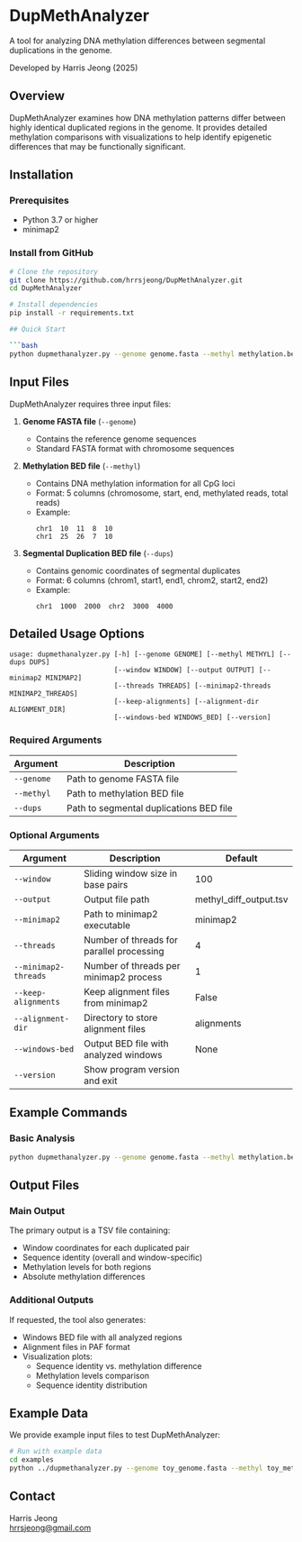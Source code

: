 # DupMethAnalyzer

A tool for analyzing DNA methylation differences between segmental duplications in the genome.

Developed by Harris Jeong (2025)

## Overview

DupMethAnalyzer examines how DNA methylation patterns differ between highly identical duplicated regions in the genome. It provides detailed methylation comparisons with visualizations to help identify epigenetic differences that may be functionally significant.

## Installation

### Prerequisites

- Python 3.7 or higher
- minimap2

### Install from GitHub

```bash
# Clone the repository
git clone https://github.com/hrrsjeong/DupMethAnalyzer.git
cd DupMethAnalyzer

# Install dependencies
pip install -r requirements.txt

## Quick Start

```bash
python dupmethanalyzer.py --genome genome.fasta --methyl methylation.bed --dups segmental_duplications.bed 
```

## Input Files

DupMethAnalyzer requires three input files:

1. **Genome FASTA file** (`--genome`)
   - Contains the reference genome sequences
   - Standard FASTA format with chromosome sequences

2. **Methylation BED file** (`--methyl`)
   - Contains DNA methylation information for all CpG loci
   - Format: 5 columns (chromosome, start, end, methylated reads, total reads)
   - Example:
     ```
     chr1  10  11  8  10
     chr1  25  26  7  10
     ```

3. **Segmental Duplication BED file** (`--dups`)
   - Contains genomic coordinates of segmental duplicates
   - Format: 6 columns (chrom1, start1, end1, chrom2, start2, end2)
   - Example:
     ```
     chr1  1000  2000  chr2  3000  4000
     ```

## Detailed Usage Options

```
usage: dupmethanalyzer.py [-h] [--genome GENOME] [--methyl METHYL] [--dups DUPS] 
                          [--window WINDOW] [--output OUTPUT] [--minimap2 MINIMAP2]
                          [--threads THREADS] [--minimap2-threads MINIMAP2_THREADS]
                          [--keep-alignments] [--alignment-dir ALIGNMENT_DIR]
                          [--windows-bed WINDOWS_BED] [--version]
```

### Required Arguments

| Argument | Description |
|----------|-------------|
| `--genome` | Path to genome FASTA file |
| `--methyl` | Path to methylation BED file |
| `--dups`   | Path to segmental duplications BED file |

### Optional Arguments

| Argument | Description | Default |
|----------|-------------|---------|
| `--window` | Sliding window size in base pairs | 100 |
| `--output` | Output file path | methyl_diff_output.tsv |
| `--minimap2` | Path to minimap2 executable | minimap2 |
| `--threads` | Number of threads for parallel processing | 4 |
| `--minimap2-threads` | Number of threads per minimap2 process | 1 |
| `--keep-alignments` | Keep alignment files from minimap2 | False |
| `--alignment-dir` | Directory to store alignment files | alignments |
| `--windows-bed` | Output BED file with analyzed windows | None |
| `--version` | Show program version and exit | |

## Example Commands

### Basic Analysis
```bash
python dupmethanalyzer.py --genome genome.fasta --methyl methylation.bed --dups segmental_duplications.bed
```

## Output Files

### Main Output
The primary output is a TSV file containing:
- Window coordinates for each duplicated pair
- Sequence identity (overall and window-specific)
- Methylation levels for both regions
- Absolute methylation differences

### Additional Outputs
If requested, the tool also generates:
- Windows BED file with all analyzed regions
- Alignment files in PAF format
- Visualization plots:
  - Sequence identity vs. methylation difference
  - Methylation levels comparison
  - Sequence identity distribution

## Example Data

We provide example input files to test DupMethAnalyzer:

```bash
# Run with example data
cd examples
python ../dupmethanalyzer.py --genome toy_genome.fasta --methyl toy_methylation.bed --dups toy_segmental_dups.bed --window 100
```

## Contact

Harris Jeong  
hrrsjeong@gmail.com
